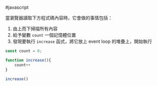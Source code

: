 #javascript 


當瀏覽器讀取下方程式碼內容時，它會做的事情包括：

1. 由上而下掃描所有內容
2. 給予變數 `count` 一個記憶體位置
3. 發現要執行 `increase` 函式，將它放上 event loop 的堆疊上，開始執行

```js
const count = 0;

function increase(){
	count++
}

increase()
```
